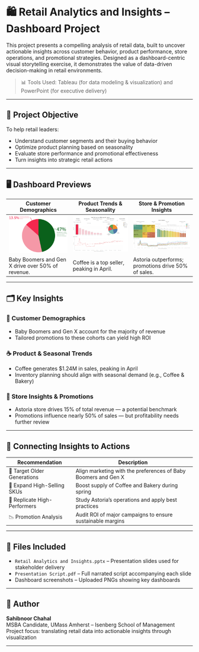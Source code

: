 # 🛍️ Retail Analytics and Insights – Dashboard Project

This project presents a compelling analysis of retail data, built to uncover actionable insights across customer behavior, product performance, store operations, and promotional strategies. Designed as a dashboard-centric visual storytelling exercise, it demonstrates the value of data-driven decision-making in retail environments.

> 📊 Tools Used: Tableau (for data modeling & visualization) and PowerPoint (for executive delivery)

---

## 🎯 Project Objective

To help retail leaders:
- Understand customer segments and their buying behavior
- Optimize product planning based on seasonality
- Evaluate store performance and promotional effectiveness
- Turn insights into strategic retail actions

---

## 🖥️ Dashboard Previews

| Customer Demographics | Product Trends & Seasonality | Store & Promotion Insights |
|------------------------|------------------------------|-----------------------------|
| ![](Customer_Demographics.png) | ![](Product_seasonality.png) | ![](Store_Insights.png) |
| Baby Boomers and Gen X drive over 50% of revenue. | Coffee is a top seller, peaking in April. | Astoria outperforms; promotions drive 50% of sales. |

---

## 🗂️ Key Insights

### 👥 Customer Demographics
- Baby Boomers and Gen X account for the majority of revenue
- Tailored promotions to these cohorts can yield high ROI

### ☕ Product & Seasonal Trends
- Coffee generates $1.24M in sales, peaking in April
- Inventory planning should align with seasonal demand (e.g., Coffee & Bakery)

### 🏬 Store Insights & Promotions
- Astoria store drives 15% of total revenue — a potential benchmark
- Promotions influence nearly 50% of sales — but profitability needs further review

---

## 🔁 Connecting Insights to Actions

| Recommendation | Description |
|----------------|-------------|
| 🎯 Target Older Generations | Align marketing with the preferences of Baby Boomers and Gen X |
| 🧁 Expand High-Selling SKUs | Boost supply of Coffee and Bakery during spring |
| 🏪 Replicate High-Performers | Study Astoria’s operations and apply best practices |
| 📉 Promotion Analysis | Audit ROI of major campaigns to ensure sustainable margins |

---

## 📁 Files Included

- `Retail Analytics and Insights.pptx` – Presentation slides used for stakeholder delivery
- `Presentation Script.pdf` – Full narrated script accompanying each slide
- Dashboard screenshots – Uploaded PNGs showing key dashboards

---

## 🧠 Author

**Sahibnoor Chahal**  
MSBA Candidate, UMass Amherst – Isenberg School of Management  
Project focus: translating retail data into actionable insights through visualization

---

